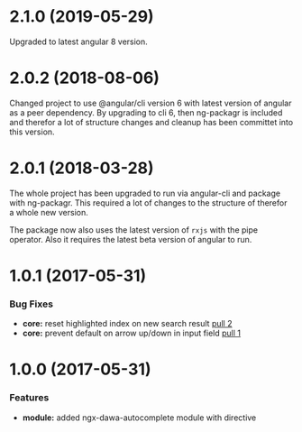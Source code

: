 # 2.1.0 (2019-05-29)

Upgraded to latest angular 8 version.

# 2.0.2 (2018-08-06)

Changed project to use @angular/cli version 6 with latest version of angular as a peer dependency. 
By upgrading to cli 6, then ng-packagr is included and therefor a lot of structure changes and cleanup has been committet into this version.

# 2.0.1 (2018-03-28)

The whole project has been upgraded to run via angular-cli and package with ng-packagr. This required a lot of changes to the structure of therefor a whole new version.

The package now also uses the latest version of `rxjs` with the pipe operator. Also it requires the latest beta version of angular to run.

# 1.0.1 (2017-05-31)

### Bug Fixes

* **core:** reset highlighted index on new search result [pull 2](https://github.com/DineroRegnskab/ngx-dawa-autocomplete/pull/2)
* **core:** prevent default on arrow up/down in input field [pull 1](https://github.com/DineroRegnskab/ngx-dawa-autocomplete/pull/1)


# 1.0.0 (2017-05-31)

### Features

* **module:** added ngx-dawa-autocomplete module with directive
